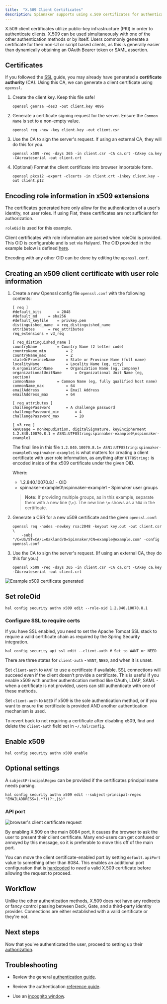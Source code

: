 ```yaml
---
title:  "X.509 Client Certificates"
description: Spinnaker supports using x.509 certificates for authentication.
---
```


X.509 client certificates utilize public-key infrastructure (PKI) in order to authenticate
clients. X.509 can be used simultaneously with one of the other authentication methods or by
itself. Users commonly generate a certificate for their non-UI or script based clients, as this
is generally easier than dynamically obtaining an OAuth Bearer token or SAML assertion.

## Certificates

If you followed the [SSL](/docs/setup/security/ssl) guide, you may already have generated a **certificate
authority**
(CA). Using this CA, we can generate a client certificate using `openssl`.

1. Create the client key. Keep this file safe!
    ```
    openssl genrsa -des3 -out client.key 4096
    ```

1. Generate a certificate signing request for the server. Ensure the `Common Name` is set to a non-empty value.
    ```
    openssl req -new -key client.key -out client.csr
    ```

1. Use the CA to sign the server's request. If using an external CA, they will do this for you.
    ```
    openssl x509 -req -days 365 -in client.csr -CA ca.crt -CAkey ca.key -CAcreateserial -out client.crt
    ```

1. (Optional) Format the client certificate into browser importable form.
    ```
    openssl pkcs12 -export -clcerts -in client.crt -inkey client.key -out client.p12
    ```

## Encoding role information in x509 extensions

The certificates generated here only allow for the authentication of a user's identity, not user roles. If using Fiat, these certificates are not sufficient for authorization.

`roleOid` is used for this example.

Client certificates with role information are parsed when roleOid is provided. This OID is configurable and is set via Halyard. The OID provided in the example below is defined [here](http://www.oid-info.com/cgi-bin/display?oid=1.2.840.10070.8.1&action=display).

Encoding with any other OID can be done by editing the `openssl.conf`.

## Creating an x509 client certificate with user role information

1. Create a new Openssl config file `openssl.conf` with the following contents:

    ```
    [ req ]
    #default_bits		= 2048
    #default_md		= sha256
    #default_keyfile 	= privkey.pem
    distinguished_name	= req_distinguished_name
    attributes		= req_attributes
    req_extensions = v3_req

    [ req_distinguished_name ]
    countryName			= Country Name (2 letter code)
    countryName_min			= 2
    countryName_max			= 2
    stateOrProvinceName		= State or Province Name (full name)
    localityName			= Locality Name (eg, city)
    0.organizationName		= Organization Name (eg, company)
    organizationalUnitName		= Organizational Unit Name (eg, section)
    commonName			= Common Name (eg, fully qualified host name)
    commonName_max			= 64
    emailAddress			= Email Address
    emailAddress_max		= 64

    [ req_attributes ]
    challengePassword		= A challenge password
    challengePassword_min		= 4
    challengePassword_max		= 20

    [ v3_req ]
    keyUsage = nonRepudiation, digitalSignature, keyEncipherment
    1.2.840.10070.8.1 = ASN1:UTF8String:spinnaker-example0\nspinnaker-example1
    ```
    The final line in this file `1.2.840.10070.8.1= ASN1:UTF8String:spinnaker-example0\nspinnaker-example1` is what matters for creating a client certificate with user role information, as anything after `UTF8String:` is encoded inside of the x509 certificate under the given OID.

    Where:
    - 1.2.840.10070.8.1 - OID
    - spinnaker-example0\nspinnaker-example1 - Spinnaker user groups

    >**Note:** If providing multiple groups, as in this example, separate them with a new line (`\n`). The new line `\n` shows as a `%0A` in the certificate.

1. Generate a CSR for a new x509 certificate and the given `openssl.conf`:  
    ```
    openssl req -nodes -newkey rsa:2048 -keyout key.out -out client.csr \
        -subj "/C=US/ST=CA/L=Oakland/O=Spinnaker/CN=example@example.com" -config openssl.conf
    ```
1. Use the CA to sign the server's request. (If using an external CA, they do this for you.)
    ```
    openssl x509 -req -days 365 -in client.csr -CA ca.crt -CAkey ca.key -CAcreateserial -out client.crt
    ```

![Example x509 certificate generated](two_roles_x509.png)

## Set roleOid

```
hal config security authn x509 edit --role-oid 1.2.840.10070.8.1
```

### Configure SSL to require certs

If you have SSL enabled, you need to set the Apache Tomcat SSL stack to require a valid certificate 
chain as required by the Spring Security integration. 

```
hal config security api ssl edit --client-auth # Set to WANT or NEED
```

There are three states for `client-auth` - `WANT`, `NEED`, and when it is unset.

Set `client-auth` to `WANT` to use a certificate if available. SSL connections will succeed even if 
the client doesn’t provide a certificate. This is useful if you enable x509 with another 
authentication method like OAuth, LDAP, SAML - when a certificate is not provided, users can still
authenticate with one of these methods.

Set `client-auth` to `NEED` if x509 is the sole authentication method, or if you want to ensure the
certificate is provided AND another authentication mechanism is used.

To revert back to not requiring a certificate after disabling x509, find and delete the `client-auth`
field set in `~/.hal/config`.

## Enable x509

```
hal config security authn x509 enable
```

## Optional settings

A `subjectPrincipalRegex` can be provided if the certificates principal name needs parsing.

```
hal config security authn x509 edit --subject-principal-regex "EMAILADDRESS=(.*?)(?:,|$)"
```

### API port

![browser's client certificate request](cert-auth.png)

By enabling X.509 on the main 8084 port, it causes the browser to ask the user to present their
client certificate. Many end-users can get confused or annoyed by this message, so it is preferable to move this off of the main port.

You can move the client certificate-enabled port by setting `default.apiPort` value to something other than 8084. This enables an additional port configuration that is [hardcoded](https://github.com/spinnaker/kork/blob/master/kork-web/src/main/groovy/com/netflix/spinnaker/config/TomcatConfiguration.groovy) to _need_ a valid X.509 certificate before allowing the request to proceed.

## Workflow

Unlike the other authentication methods, X.509 does not have any redirects or fancy control
passing between Deck, Gate, and a third-party identity provider. Connections are either established with a valid certificate or they're not.

## Next steps

Now that you've authenticated the user, proceed to setting up their [authorization](/docs/setup/security/authorization/).

## Troubleshooting

* Review the general [authentication guide](/docs/setup/security/authentication).
* Review the authentication [reference guide](/reference/architecture/authz_authn/authentication).


* Use an [incognito window](/docs/setup/security/authentication#incognito-mode).
